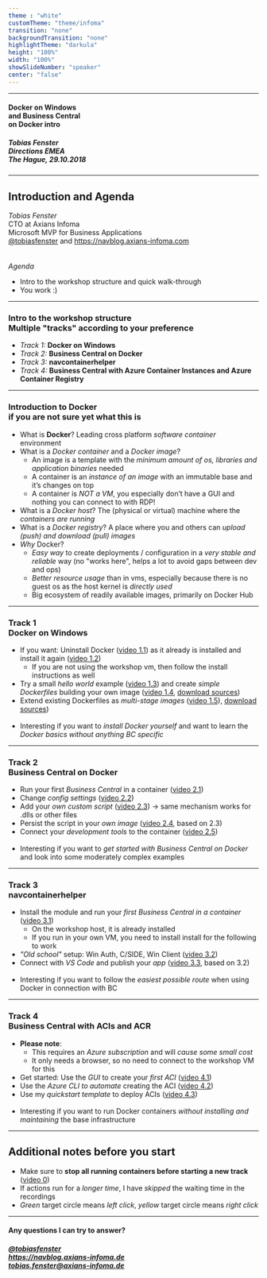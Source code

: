 ```yaml
---
theme : "white"
customTheme: "theme/infoma"
transition: "none"
backgroundTransition: "none"
highlightTheme: "darkula"
height: "100%"
width: "100%"
showSlideNumber: "speaker"
center: "false"
---
```


<!-- .element: class="initialslide_directions" -->

---

<!-- .element: class="initialslide" -->

#### Docker on Windows<br />and Business Central<br />on Docker intro
##### Tobias Fenster<br />Directions EMEA<br />The Hague, 29.10.2018

---

## Introduction and Agenda

*Tobias Fenster*<br />
CTO at Axians Infoma<br />
Microsoft MVP for Business Applications<br />
[@tobiasfenster](https://twitter.com/tobiasfenster) and https://navblog.axians-infoma.com<br />
&nbsp;<br />&nbsp;<br />
*Agenda*
- Intro to the workshop structure and quick walk-through
- You work :)

---

### Intro to the workshop structure<br />Multiple "tracks" according to your preference

- *Track 1:* **Docker on Windows**
- *Track 2:* **Business Central on Docker**
- *Track 3:* **navcontainerhelper**
- *Track 4:* **Business Central with Azure Container Instances and Azure Container Registry** 

---

### Introduction to Docker<br />if you are not sure yet what this is

- What is **Docker**? Leading cross platform *software container* environment
- What is a *Docker container* and a *Docker image*?
  - An image is a template with the *minimum amount of os, libraries and application binaries* needed
  - A container is an *instance of an image* with an immutable base and it’s changes on top
  - A container is *NOT a VM*, you especially don’t have a GUI and nothing you can connect to with RDP!
- What is a *Docker host*? The (physical or virtual) machine where the *containers are running*
- What is a *Docker registry*? A place where you and others can *upload (push) and download (pull) images*
- *Why* Docker?
  - *Easy way* to create deployments / configuration in a *very stable and reliable* way (no "works here", helps a lot to avoid gaps between dev and ops)
  - *Better resource usage* than in vms, especially because there is no guest os as the host kernel is *directly used*
  - Big ecosystem of readily available images, primarily on Docker Hub

---

### Track 1<br />Docker on Windows

- If you want: Uninstall Docker ([video 1.1](https://tfenster.github.io/presentations/201810-emeadockerworkshop/video/1.1%20-%20uninstall.mp4)) as it already is installed and install it again ([video 1.2](https://tfenster.github.io/presentations/201810-emeadockerworkshop/video/1.2%20-%20install.mp4))
  - If you are not using the workshop vm, then follow the install instructions as well
- Try a small *hello world* example ([video 1.3](https://tfenster.github.io/presentations/201810-emeadockerworkshop/video/1.3%20-%20hello%20world.mp4)) and create *simple Dockerfiles* building your own image ([video 1.4](https://tfenster.github.io/presentations/201810-emeadockerworkshop/video/1.4%20-%20customer%20container%20image.mp4), [download sources](https://ve.link/dir18-14))
- Extend existing Dockerfiles as *multi-stage images* ([video 1.5](https://tfenster.github.io/presentations/201810-emeadockerworkshop/video/1.5%20-%20multistage.mp4)), [download sources](https://ve.link/dir18-15))
<br />&nbsp;<br />
- Interesting if you want to *install Docker yourself* and want to learn the *Docker basics without anything BC specific*

---

### Track 2<br />Business Central on Docker

- Run your first *Business Central* in a container ([video 2.1](https://tfenster.github.io/presentations/201810-emeadockerworkshop/video/2.1%20-%20simple%20startup.mp4))
- Change *config settings* ([video 2.2](https://tfenster.github.io/presentations/201810-emeadockerworkshop/video/2.2%20-%20config.mp4)) 
- Add your *own custom script* ([video 2.3](https://tfenster.github.io/presentations/201810-emeadockerworkshop/video/2.3%20-%20custom%20script%20file.mp4)) &rarr; same mechanism works for .dlls or other files
- Persist the script in your *own image* ([video 2.4](https://tfenster.github.io/presentations/201810-emeadockerworkshop/video/2.4%20-%20custom%20image.mp4), based on 2.3)
- Connect your *development tools* to the container ([video 2.5](https://tfenster.github.io/presentations/201810-emeadockerworkshop/video/2.5%20-%20connect%20dev%20tools.mp4))
<br />&nbsp;<br />
- Interesting if you want to *get started with Business Central on Docker* and look into some moderately complex examples

---

### Track 3<br />navcontainerhelper

- Install the module and run your *first Business Central in a container* ([video 3.1](https://tfenster.github.io/presentations/201810-emeadockerworkshop/video/3.1%20-%20install%20and%20run%20first.mp4))
  - On the workshop host, it is already installed
  - If you run in your own VM, you need to install install for the following to work
- *"Old school"* setup: Win Auth, C/SIDE, Win Client ([video 3.2](https://tfenster.github.io/presentations/201810-emeadockerworkshop/video/3.2%20-%20old%20school.mp4))
- Connect with *VS Code* and publish your *app* ([video 3.3](https://tfenster.github.io/presentations/201810-emeadockerworkshop/video/3.3%20-%20vs%20code.mp4), based on 3.2)
<br />&nbsp;<br />
- Interesting if you want to follow the *easiest possible route* when using Docker in connection with BC

---

### Track 4<br />Business Central with ACIs and ACR

- **Please note**: 
  - This requires an *Azure subscription* and will *cause some small cost*
  - It only needs a browser, so no need to connect to the workshop VM for this
- Get started: Use the *GUI* to create your *first ACI* ([video 4.1](https://tfenster.github.io/presentations/201810-emeadockerworkshop/video/4.1%20-%20aci%20gui.mp4))
- Use the *Azure CLI to automate* creating the ACI ([video 4.2](https://tfenster.github.io/presentations/201810-emeadockerworkshop/video/4.2%20-%20aci%20shell.mp4))
- Use my *quickstart template* to deploy ACIs ([video 4.3](https://tfenster.github.io/presentations/201810-emeadockerworkshop/video/4.3%20-%20aci%20quickstart.mp4))
<br />&nbsp;<br />
- Interesting if you want to run Docker containers *without installing and maintaining* the base infrastructure

---

## Additional notes before you start

- Make sure to **stop all running containers before starting a new track** ([video 0](https://tfenster.github.io/presentations/201810-emeadockerworkshop/video/0%20-%20cleanup.mp4))
- If actions run for a *longer time*, I have *skipped* the waiting time in the recordings
- *Green* target circle means *left click*, *yellow* target circle means *right click*

---


<!-- .element: class="finalslide" -->

#### Any questions I can try to answer?

##### [@tobiasfenster](https://twitter.com/tobiasfenster)<br />https://navblog.axians-infoma.de<br />[tobias.fenster@axians-infoma.de](mailto:tobias.fenster@axians-infoma.de)
